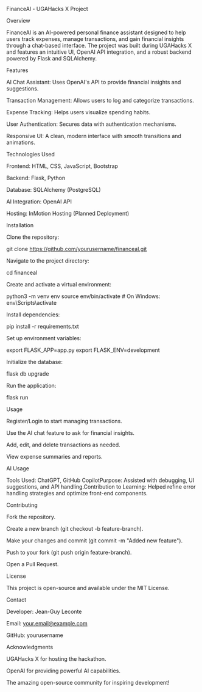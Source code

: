 FinanceAl - UGAHacks X Project

Overview

FinanceAl is an AI-powered personal finance assistant designed to help users track expenses, manage transactions, and gain financial insights through a chat-based interface. The project was built during UGAHacks X and features an intuitive UI, OpenAI API integration, and a robust backend powered by Flask and SQLAlchemy.

Features

AI Chat Assistant: Uses OpenAI's API to provide financial insights and suggestions.

Transaction Management: Allows users to log and categorize transactions.

Expense Tracking: Helps users visualize spending habits.

User Authentication: Secures data with authentication mechanisms.

Responsive UI: A clean, modern interface with smooth transitions and animations.

Technologies Used

Frontend: HTML, CSS, JavaScript, Bootstrap

Backend: Flask, Python

Database: SQLAlchemy (PostgreSQL)

AI Integration: OpenAI API

Hosting: InMotion Hosting (Planned Deployment)

Installation

Clone the repository:

git clone https://github.com/yourusername/financeal.git

Navigate to the project directory:

cd financeal

Create and activate a virtual environment:

python3 -m venv env
source env/bin/activate  # On Windows: env\Scripts\activate

Install dependencies:

pip install -r requirements.txt

Set up environment variables:

export FLASK_APP=app.py
export FLASK_ENV=development

Initialize the database:

flask db upgrade

Run the application:

flask run

Usage

Register/Login to start managing transactions.

Use the AI chat feature to ask for financial insights.

Add, edit, and delete transactions as needed.

View expense summaries and reports.

AI Usage

Tools Used: ChatGPT, GitHub CopilotPurpose: Assisted with debugging, UI suggestions, and API handling.Contribution to Learning: Helped refine error handling strategies and optimize front-end components.

Contributing

Fork the repository.

Create a new branch (git checkout -b feature-branch).

Make your changes and commit (git commit -m "Added new feature").

Push to your fork (git push origin feature-branch).

Open a Pull Request.

License

This project is open-source and available under the MIT License.

Contact

Developer: Jean-Guy Leconte

Email: your.email@example.com

GitHub: yourusername

Acknowledgments

UGAHacks X for hosting the hackathon.

OpenAI for providing powerful AI capabilities.

The amazing open-source community for inspiring development!